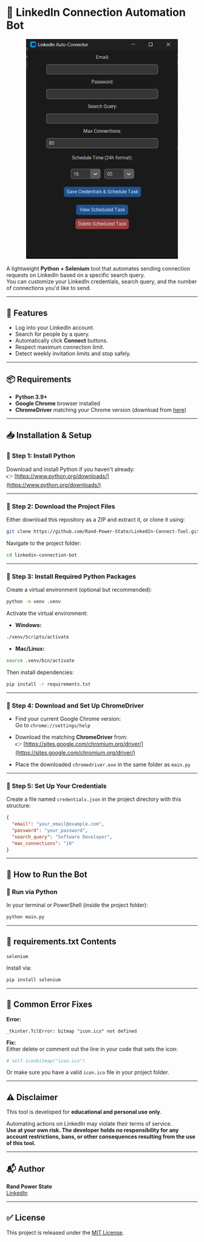 
# 📎 LinkedIn Connection Automation Bot

<p align="center">
  <img src="assets/image2.png" alt="App GUI Screenshot" width="400"/>
</p>


A lightweight **Python + Selenium** tool that automates sending connection requests on LinkedIn based on a specific search query.  
You can customize your LinkedIn credentials, search query, and the number of connections you'd like to send.

---

## 📑 Features

- Log into your LinkedIn account.
- Search for people by a query.
- Automatically click **Connect** buttons.
- Respect maximum connection limit.
- Detect weekly invitation limits and stop safely.

---

## 📦 Requirements

- **Python 3.9+**
- **Google Chrome** browser installed
- **ChromeDriver** matching your Chrome version (download from [here](https://sites.google.com/chromium.org/driver/))

---

## 📥 Installation & Setup

### 📌 Step 1: Install Python

Download and install Python if you haven't already:  
👉 [https://www.python.org/downloads/](https://www.python.org/downloads/)

---

### 📌 Step 2: Download the Project Files

Either download this repository as a ZIP and extract it, or clone it using:

```bash
git clone https://github.com/Rand-Power-State/LinkedIn-Connect-Tool.git
```

Navigate to the project folder:

```bash
cd linkedin-connection-bot
```

---

### 📌 Step 3: Install Required Python Packages

Create a virtual environment (optional but recommended):

```bash
python -m venv .venv
```

Activate the virtual environment:

- **Windows:**

```bash
./venv/Scripts/activate
```

- **Mac/Linux:**

```bash
source .venv/bin/activate
```

Then install dependencies:

```bash
pip install -r requirements.txt
```

---

### 📌 Step 4: Download and Set Up ChromeDriver

- Find your current Google Chrome version:  
  Go to `chrome://settings/help`  

- Download the matching **ChromeDriver** from:  
  👉 [https://sites.google.com/chromium.org/driver/](https://sites.google.com/chromium.org/driver/)

- Place the downloaded `chromedriver.exe` in the same folder as `main.py`

---

### 📌 Step 5: Set Up Your Credentials

Create a file named `credentials.json` in the project directory with this structure:

```json
{
  "email": "your_email@example.com",
  "password": "your_password",
  "search_query": "Software Developer",
  "max_connections": "10"
}
```

---

## 🚀 How to Run the Bot

### 📌 Run via Python

In your terminal or PowerShell (inside the project folder):

```bash
python main.py
```

---

## 📄 requirements.txt Contents

```
selenium
```

Install via:

```bash
pip install selenium
```

---

## 🛑 Common Error Fixes

**Error:**

```
_tkinter.TclError: bitmap "icon.ico" not defined
```

**Fix:**  
Either delete or comment out the line in your code that sets the icon:

```python
# self.iconbitmap("icon.ico")
```

Or make sure you have a valid `icon.ico` file in your project folder.

---

## ⚠️ Disclaimer

This tool is developed for **educational and personal use only**.  

Automating actions on LinkedIn may violate their terms of service.  
**Use at your own risk. The developer holds no responsibility for any account restrictions, bans, or other consequences resulting from the use of this tool.**

---

## 📬 Author

**Rand Power State**  
[LinkedIn](https://www.linkedin.com/company/rand-power-state-pty-ltd/)

---

## ✅ License

This project is released under the [MIT License](LICENSE).
